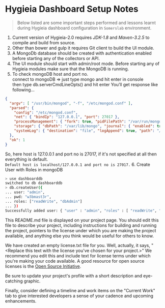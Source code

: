 # Hygieia Dashboard Setup Notes

>Below listed are some important steps performed and lessons learnt during Hygieia dashboard configuration in `Somerslab` environment.

 1. Current version of Hygieia-2.0 requires *JDK-1.8* and *Maven-3.2.5* to compile and build from source.
 2. Other than bower and gulp it requires Git client to build the UI module.
 3. A MongoDb database should be created with authentication enabled before starting any of the collectors or API.
 4. The UI module should start with admin/root mode. Before starting any of Hygieia modules make sure that the MongoDB is running.
 5. To check mongoDB host and port no.  
 connect to mongoDB => just type mongo and hit enter in console  
then type db.serverCmdLineOpts() and hit enter  You’ll get response like following…  
```json
{
  "argv": [ "/usr/bin/mongod", "-f", "/etc/mongod.conf" ],
  "parsed": {
    "config": "/etc/mongod.conf",
    "net": { "bindIp": "127.0.0.1", "port": 27017 },
    "processManagement": { "fork": true, "pidFilePath": "/var/run/mongodb/mongod.pid"  },
    "storage": { "dbPath": "/var/lib/mongo", "journal": { "enabled": true } },
    "systemLog": { "destination": "file", "logAppend": true, "path": "/var/log/mongodb/mongod.log" }
  },
  "ok": 1
}
```
So, here host is 127.0.0.1 and port no is 27017, if it's not specified at all then everything is default.  
`Default host is localhost/127.0.0.1 and port no is 27017.`
6.	Create User with Roles in mongoDB
```sh
> use dashboarddb
switched to db dashboarddb
> db.createUser({
... user: "admin",
... pwd: "w3bmast3r",
... roles: ["readWrite", "dbAdmin"]
... })
Successfully added user: { "user" : "admin", "roles" : [ "readWrite", "dbAdmin" ] }
```

This README.md file is displayed on your project page. You should edit this 
file to describe your project, including instructions for building and 
running the project, pointers to the license under which you are making the 
project available, and anything else you think would be useful for others to
know.

We have created an empty license.txt file for you. Well, actually, it says,
"<Replace this text with the license you've chosen for your project.>" We 
recommend you edit this and include text for license terms under which you're
making your code available. A good resource for open source licenses is the 
[Open Source Initiative](http://opensource.org/).

Be sure to update your project's profile with a short description and 
eye-catching graphic.

Finally, consider defining a timeline and work items on the "Current Work" tab 
to give interested developers a sense of your cadence and upcoming enhancements.
